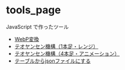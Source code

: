 # tools_page

JavaScript で作ったツール

- [WebP変換](./webp.html)
- [テオヤンセン機構（1本足・レンジ）](./strandbeest.html)
- [テオヤンセン機構（4本足・アニメーション）](./strandbeest2.html)
- [テーブルからjsonファイルにする](./table2json.html)
